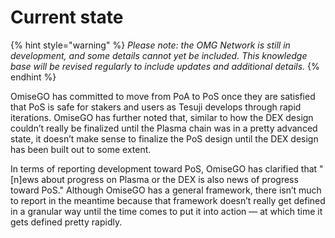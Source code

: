 # Current state

{% hint style="warning" %}
_Please note: the OMG Network is still in development, and some details cannot yet be included. This knowledge base will be revised regularly to include updates and additional details._
{% endhint %}

OmiseGO has committed to move from PoA to PoS once they are satisfied that PoS is safe for stakers and users as Tesuji develops through rapid iterations. OmiseGO has further noted that, similar to how the DEX design couldn’t really be finalized until the Plasma chain was in a pretty advanced state, it doesn’t make sense to finalize the PoS design until the DEX design has been built out to some extent.

In terms of reporting development toward PoS, OmiseGO has clarified that "\[n\]ews about progress on Plasma or the DEX is also news of progress toward PoS." Although OmiseGO has a general framework, there isn’t much to report in the meantime because that framework doesn’t really get defined in a granular way until the time comes to put it into action — at which time it gets defined pretty rapidly.

